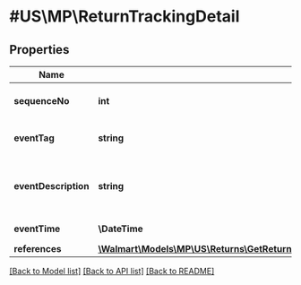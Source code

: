# #US\MP\ReturnTrackingDetail

## Properties

Name | Type | Description | Notes
------------ | ------------- | ------------- | -------------
**sequenceNo** | **int** | The stage the return is in. (e.g., '1' is an initiated return) | [optional]
**eventTag** | **string** | The last completed return event. (e.g., 'RETURN_IN_TRANSIT') | [optional]
**eventDescription** | **string** | Description of current return status event. (e.g., 'A MARKET_PLACE Return in Transit') | [optional]
**eventTime** | **\DateTime** | Timestamp of listed event | [optional]
**references** | [**\Walmart\Models\MP\US\Returns\GetReturns200ResponseReturnOrdersInnerReturnOrderLinesInnerChargesInnerReferencesInner[]**](GetReturns200ResponseReturnOrdersInnerReturnOrderLinesInnerChargesInnerReferencesInner.md) | Used only for 1P | [optional]


[[Back to Model list]](../) [[Back to API list]](../../Api/US/MP) [[Back to README]](../../README.md)
